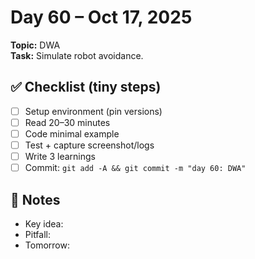 # Day 60 – Oct 17, 2025
**Topic:** DWA  
**Task:** Simulate robot avoidance.

## ✅ Checklist (tiny steps)
- [ ] Setup environment (pin versions)
- [ ] Read 20–30 minutes
- [ ] Code minimal example
- [ ] Test + capture screenshot/logs
- [ ] Write 3 learnings
- [ ] Commit: `git add -A && git commit -m "day 60: DWA"`

## 📓 Notes
- Key idea:
- Pitfall:
- Tomorrow:
